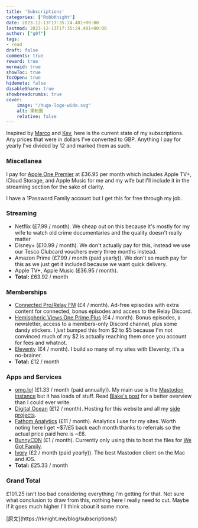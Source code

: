 ```yaml
---
title: 'Subscriptions'
categories: ['RobbKnight']
date: 2023-12-13T17:35:24.401+00:00
lastmod: 2023-12-13T17:35:24.401+00:00
author: ["g0f"]
tags:
- read
draft: false 
comments: true
reward: true 
mermaid: true 
showToc: true 
TocOpen: true 
hidemeta: false 
disableShare: true 
showbreadcrumbs: true 
cover:
    image: "/hugo-logo-wide.svg"
    alt: 果粉圈
    relative: false
---
```


<div>

<p>Inspired by <a href="https://mb.esamecar.net/2023/12/13/state-of-app.html">Marco</a> and <a href="https://kevquirk.com/on-subscriptions">Kev</a>, here is the current state of my subscriptions. Any prices that were in dollars I've converted to GBP. Anything I pay for yearly I've divided by 12 and marked them as such.</p>
<h3>Miscellanea</h3>
<p>I pay for <a href="https://www.apple.com/uk/apple-one/">Apple One Premier</a> at £36.95 per month which includes Apple TV+, iCloud Storage, and Apple Music for me and my wife but I'll include it in the streaming section for the sake of clarity.</p>
<p>I have a 1Password Family account but I get this for free through my job.</p>
<h3>Streaming</h3>
<ul>
<li>Netflix (£7.99 / month). We cheap out on this because it's mostly for my wife to watch old crime documentaries and the quality doesn't really matter</li>
<li>Disney+ (£10.99 / month). We don't actually pay for this, instead we use our Tesco Clubcard vouchers every three months instead.</li>
<li>Amazon Prime (£7.99 / month (paid yearly)). We don't so much pay for this as we just get it included because we want quick delivery.</li>
<li>Apple TV+, Apple Music (£36.95 / month).</li>
<li><strong>Total:</strong> £63.92 / month</li>
</ul>
<h3>Memberships</h3>
<ul>
<li><a href="http://getconnectedpro.co">Connected Pro/Relay FM</a> (£4 / month). Ad-free episodes with extra content for connected, bonus episodes and access to the Relay Discord.</li>
<li><a href="https://oneprimeplus.com/">Hemispheric Views One Prime Plus</a> (£4 / month). Bonus episodes, a newsletter, access to a members-only Discord channel, plus some dandy stickers. I <em>just</em> bumped this from $2 to $5 because I'm not convinced much of my $2 is actually reaching them once you account for fees and whatnot.</li>
<li><a href="https://www.11ty.dev">Eleventy</a> (£4 / month). I build so many of my sites with Eleventy, it's a no-brainer.</li>
<li><strong>Total:</strong> £12 / month</li>
</ul>
<h3>Apps and Services</h3>
<ul>
<li><a href="https://home.omg.lol/referred-by/robb">omg.lol</a> (£1.33 / month (paid annually)). My main use is the <a href="https://social.lol">Mastodon instance</a> but it has loads of stuff. Read <a href="https://blakewatson.com/journal/omg-lol-an-oasis-on-the-internet/">Blake's post</a> for a better overview than I could ever write.</li>
<li><a href="https://www.digitalocean.com/?refcode=8e1d8283bd20">Digital Ocean</a> (£12 / month). Hosting for this website and all my <a href="https://rknight.me/projects">side projects</a>.</li>
<li><a href="https://usefathom.com/ref/IXCLSF">Fathom Analytics</a> (£11 / month). Analytics I use for my sites. Worth noting here I get ~$7/£5 back each month thanks to referrals so the actual price paid here is ~£6.</li>
<li><a href="https://bunny.net/?ref=b2i4y24apu">BunnyCDN</a> (£1 / month). Currently only using this to host the files for <a href="https://wegot.family/">We Got Family</a>.</li>
<li><a href="https://tapbots.com/ivory/">Ivory</a> (£2 / month (paid yearly)). The best Mastodon client on the Mac and iOS.</li>
<li><strong>Total:</strong> £25.33 / month</li>
</ul>
<h3>Grand Total</h3>
<p>£101.25 isn't too bad considering everything I'm getting for that. Not sure what conclusion to draw from this, nothing here I really need to cut. Maybe if it goes much higher I'll think about it some more.</p>

</div>

<div>
[原文](https://rknight.me/blog/subscriptions/)
</div>

